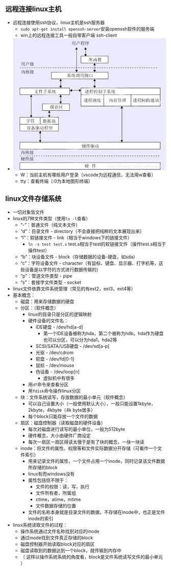 ## 远程连接linux主机
- 远程连接使用ssh协议，linux主机是ssh服务器
  - `sudo apt-get install openssh-server`安装openssh软件的服务端
  - win上的远程连接工具一般自带客户端 ssh-client
- ![Alt text](image.png)
  - W：当前主机有哪些用户登录（vscode为远程通信，无法用w查看）
  - tty：查看终端（:0为本地图形终端）
## linux文件存储系统
- 一切对象皆文件
- linux的7种文件类型（使用`ls -l`查看）
  - “-”：普通文件（纯文本文件）
  - “d”：目录文件 - directory（不会直接把纯粹的文本展现出来）
  - “l”：软链接文件 - link（相当于windows下的链接文件）
    - `ln -s test test.s` test.s相当于test的软链接文件（操作test.s相当于操作test）
  - “b”：块设备文件 - block（存储数据的设备-硬盘，如sda）
  - “c”：字符设备文件 - character（有鼠标、键盘、显示器、打字机等，这些设备是以字符的方式进行数据传输的）
  - “p”：管道文件类型 - pipe
  - “s”：套接字文件类型 - socket
- linux文件依靠文件系统管理（常见的有ext2，ext3，ext4等）
- 基本概念：
   -  磁盘：用来存储数据的硬盘
   -  分区：（软件概念）
      -  linux的目录只是分区的逻辑映射
      -  硬件设备的文件名：
         - IDE硬盘 - /dev/hd[a-d]
           - 第一个IDE设备被称为hda，第二个被称为hdb。hda作为硬盘也可以分区，可以分为hda1，hda2等
         - SCSI/SATA/USB硬盘 - /dev/sd[a-p] 
         - 光驱 - /dev/cdrom
         - 软盘 - /dev/fd[0-1]
         - 鼠标 - /dev/mouse
         - 伪设备 - /dev/loop[n]
           - 虚拟机中有很多
      - 用`df`命令来查看分区
      - 用`fdisk`命令操作linux分区
   - 块：文件系统读写，存放数据的最小单元（软件概念）
     - 可以自己设置大小（一般使用默认大小），一般只能设置1kbyte，2kbyte，4kbyte（4k byte居多）
     - 每个block只能存放一个文件的数据
   - 扇区：磁盘控制器（读取磁盘的硬件设备）
     - 每次对磁盘进行读写的最小单位，一般为512byte
     - 硬件概念，大小由硬件厂商设定
     - 每次一扇区一扇区得读太慢于是有了块的概念，一块一块读
   - inode：将文件的属性、权限等和文件实际数据分开存储（可看作一个文件索引）
     - 用来记录文件的属性，一个文件占用一个inode，同时记录该文件数据所存储的block
     - linux有而windows没有
     - 属性包括但不限于：
       - 文件的权限：读，写，执行
       - 文件所有者，所属组
       - ctime，atime，mtime
       - 文件数据存储的位置
     - 文件的名称本身就是目录文件的数据，不存储在inode中，也正是文件inode的索引
- linux系统读取文件的过程：
  - 操作系统通过文件名称找到对应的inode
  - 通过inode找到文件真正存储的block
  - 磁盘控制器开始读取block对应的扇区
  - 磁盘读取到的数据达到一个block，就传输到内存中
  - （ 这样以操作系统系统的角度看，block是文件系统读写文件的最小单元 ）
